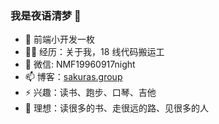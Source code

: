 ### 我是夜语清梦 👋

- 🔭 前端小开发一枚
- 👨‍💻 经历：关于我，18 线代码搬运工
- 💬 微信: NMF19960917night
- 📫 博客：[sakuras.group](https://www.sakuras.group)
- ⚡ 兴趣：读书、跑步、口琴、吉他
- 👭 理想：读很多的书、走很远的路、见很多的人

<!--
**nmf-clf/nmf-clf** is a ✨ _special_ ✨ repository because its `README.md` (this file) appears on your GitHub profile.

Here are some ideas to get you started:

- 🔭 I’m currently working on ...
- 🌱 I’m currently learning ...
- 👯 I’m looking to collaborate on ...
- 🤔 I’m looking for help with ...
- 💬 Ask me about ...
- 📫 How to reach me: ...
- 😄 Pronouns: ...
- ⚡ Fun fact: ...
-->
